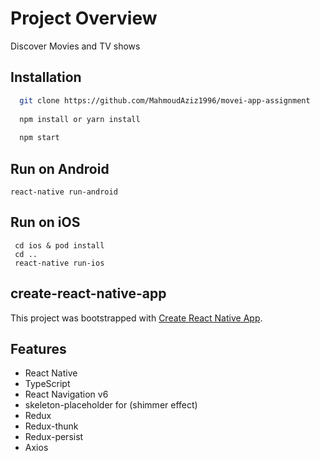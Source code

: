 # Project Overview

Discover Movies and TV shows


## Installation

```sh
  git clone https://github.com/MahmoudAziz1996/movei-app-assignment
  
  npm install or yarn install
  
  npm start
```
## Run on Android

```
react-native run-android
```

## Run on iOS

```
 cd ios & pod install
 cd ..
 react-native run-ios
```
create-react-native-app
--------

This project was bootstrapped with [Create React Native App](https://github.com/react-community/create-react-native-app).

## Features

- React Native
- TypeScript
- React Navigation v6
- skeleton-placeholder for (shimmer effect)
- Redux
- Redux-thunk
- Redux-persist
- Axios
